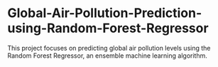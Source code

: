 # Global-Air-Pollution-Prediction-using-Random-Forest-Regressor
This project focuses on predicting global air pollution levels using the Random Forest Regressor, an ensemble machine learning algorithm.
